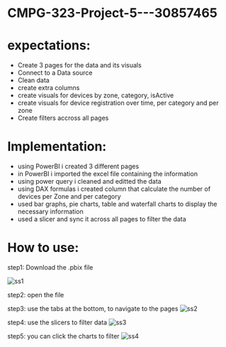 # CMPG-323-Project-5---30857465
# expectations:
- Create 3 pages for the data and its visuals
- Connect to a Data source
- Clean data
- create extra columns 
- create visuals for devices by zone, category, isActive
- create visuals for device registration over time, per category and per zone
- Create filters accross all pages

# Implementation:
- using PowerBI i created 3 different pages 
- in PowerBI i imported the excel file containing the information
- using power query i cleaned and editted the data
- using DAX formulas i created column that calculate the number of devices per Zone and per category
- used bar graphs, pie charts, table and waterfall charts to display the necessary information
- used a slicer and sync it across all pages to filter the data

# How to use:
step1: Download the .pbix file 

![ss1](https://user-images.githubusercontent.com/83824060/200933239-c580198e-cf4f-48cd-aa28-5c86d9474414.png)

step2: open the file

step3: use the tabs at the bottom, to navigate to the pages
![ss2](https://user-images.githubusercontent.com/83824060/200933739-01729984-7338-47ec-b748-654b0df647a8.png)

step4: use the slicers to filter data
![ss3](https://user-images.githubusercontent.com/83824060/200934058-0ae304b6-d7dd-40d3-b942-676a6ef5c346.png)

step5: you can click the charts to filter
![ss4](https://user-images.githubusercontent.com/83824060/200934574-afddf75f-ce44-4a4b-a37a-6ece4d0c7eaf.png)
